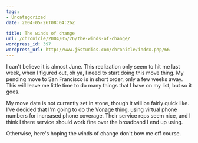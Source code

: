 ```yaml
---
tags:
- Uncategorized
date: 2004-05-26T08:04:26Z

title: The winds of change
url: /chronicle/2004/05/26/the-winds-of-change/
wordpress_id: 397
wordpress_url: http://www.j5studios.com/chronicle/index.php/66
---
```


I can't believe it is almost June.  This realization only seem to hit me last week, when I figured out, oh ya, I need to start doing this move thing.  My pending move to San Francisco is in short order, only a few weeks away.  This will leave me little time to do many things that I have on my list, but so it goes.


My move date is not currently set in stone, though it will be fairly quick like.  I've decided that I'm going to do the <a href="http://www.vonage.com/">Vonage</a> thing, using virtual phone numbers for increased phone coverage.  Their service reps seem nice, and I think I there service should work fine over the broadband I end up using.


Otherwise, here's hoping the winds of change don't bow me off course.

